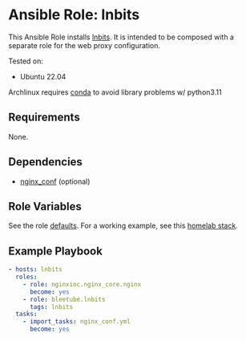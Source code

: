 # Ansible Role: lnbits

This Ansible Role installs [lnbits](https://github.com/lnbits/lnbits). It is intended to be composed with a separate role for the web proxy configuration.

Tested on:
* Ubuntu 22.04

Archlinux requires [conda](https://aur.archlinux.org/packages/miniconda3) to avoid library problems w/ python3.11

## Requirements

None.

## Dependencies

* [nginx_conf](docs/examples/nginx_conf.yml) (optional)

## Role Variables

See the role [defaults](defaults/main.yml). For a working example, see this [homelab stack](https://github.com/bleetube/satstack).

## Example Playbook

```yaml
- hosts: lnbits
  roles:
    - role: nginxinc.nginx_core.nginx
      become: yes
    - role: bleetube.lnbits
      tags: lnbits
  tasks:
    - import_tasks: nginx_conf.yml
      become: yes
```

